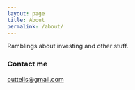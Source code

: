 ```yaml
---
layout: page
title: About
permalink: /about/
---
```


Ramblings about investing and other stuff. 


### Contact me

[outtells@gmail.com](mailto:outtells@gmail.com)
